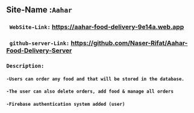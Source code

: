 
## Site-Name :`Aahar`

### ` WebSite-Link:` https://aahar-food-delivery-9e14a.web.app
### ` github-server-Link:` https://github.com/Naser-Rifat/Aahar-Food-Delivery-Server



### `Description:`
#### `-Users can order any food and that will be stored in the database.`
#### `-The user can also delete orders, add food & manage all orders`
#### `-Firebase authentication system added (user)`

